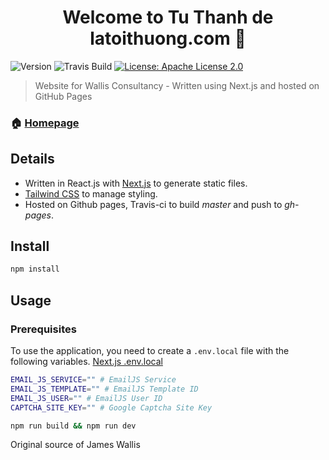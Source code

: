 <h1 align="center">Welcome to Tu Thanh de latoithuong.com 👋</h1>
<p>
  <img alt="Version" src="https://img.shields.io/badge/version-1.0.0-blue.svg?cacheSeconds=2592000" />
  <img alt="Travis Build" src="https://travis-ci.com/james-wallis/wallisconsultancy.svg?token=DMsS4JoCUSe88oxSzNdL&branch=master" />
  <a href="#" target="_blank">
    <img alt="License: Apache License 2.0" src="https://img.shields.io/badge/License-Apache License 2.0-yellow.svg" />
  </a>
</p>

> Website for Wallis Consultancy - Written using Next.js and hosted on GitHub Pages

### 🏠 [Homepage](https://wallisconsultancy.co.uk)

## Details
* Written in React.js with [Next.js](https://nextjs.org/) to generate static files.
* [Tailwind CSS](https://tailwindcss.com/) to manage styling.
* Hosted on Github pages, Travis-ci to build *master* and push to *gh-pages*.

## Install

```sh
npm install
```

## Usage

### Prerequisites
To  use the application, you need to create a `.env.local` file with the following variables.
[Next.js .env.local](https://nextjs.org/docs/basic-features/environment-variables#exposing-environment-variables-to-the-browser)

```bash
EMAIL_JS_SERVICE="" # EmailJS Service
EMAIL_JS_TEMPLATE="" # EmailJS Template ID
EMAIL_JS_USER="" # EmailJS User ID
CAPTCHA_SITE_KEY="" # Google Captcha Site Key
```

```sh
npm run build && npm run dev
```

Original source of James Wallis
